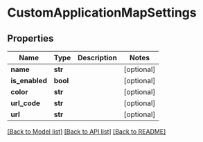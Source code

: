 # CustomApplicationMapSettings

## Properties
Name | Type | Description | Notes
------------ | ------------- | ------------- | -------------
**name** | **str** |  | [optional] 
**is_enabled** | **bool** |  | [optional] 
**color** | **str** |  | [optional] 
**url_code** | **str** |  | [optional] 
**url** | **str** |  | [optional] 

[[Back to Model list]](../README.md#documentation-for-models) [[Back to API list]](../README.md#documentation-for-api-endpoints) [[Back to README]](../README.md)

